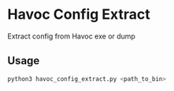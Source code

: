 # Havoc Config Extract
Extract config from Havoc exe or dump
## Usage
```bash
python3 havoc_config_extract.py <path_to_bin>
```